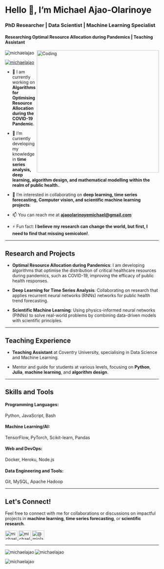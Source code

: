<h1 align="centre">Hello 👋, I’m Michael Ajao-Olarinoye</h1>
<h3 align="centre">PhD Researcher | Data Scientist | Machine Learning Specialist</h3>
<h4 align="centre">Researching Optimal Resource Allocation during Pandemics | Teaching Assistant </h4>

<img align="right" alt="Coding" width="400" src="https://media.giphy.com/media/13UZisxBxkjPwI/giphy.gif">

<p align="left"> 
  <img src="https://komarev.com/ghpvc/?username=michaelajao&label=Profile%20views&color=0e75b6&style=flat" alt="michaelajao" />
</p>

<p align="left">
  <a href="https://twitter.com/michaelajao" target="blank">
    <img src="https://img.shields.io/twitter/follow/michaelajao?logo=twitter&style=for-the-badge" alt="michaelajao" />
  </a>
</p>

- 🔭 I am currently working on **Algorithms for Optimising Resource Allocation during the COVID-19 Pandemic**.
  
- 🌱 I’m currently developing my knowledge in **time series analysis, deep learning, algorithm design, and mathematical modelling within the realm of public health.**.
  
- 👯 I’m interested in collaborating on **deep learning, time series forecasting, Computer vision, and scientific machine learning projects**.

- 📫 You can reach me at **ajaoolarinoyemichael@gmail.com**

- ⚡ Fun fact: **I believe my research can change the world, but first, I need to find that missing semicolon!**.

---

## Research and Projects

- **Optimal Resource Allocation during Pandemics**: 
  I am developing algorithms that optimise the distribution of critical healthcare resources during pandemics, such as COVID-19, improving the efficacy of public health responses.
  
- **Deep Learning for Time Series Analysis**: 
  Collaborating on research that applies recurrent neural networks (RNNs) networks for public health trend forecasting.
  
- **Scientific Machine Learning**: 
  Using physics-informed neural networks (PINNs) to solve real-world problems by combining data-driven models with scientific principles.

---

## Teaching Experience

- **Teaching Assistant** at Coventry University, specialising in Data Science and Machine Learning.
  
- Mentor and guide for students at various levels, focusing on **Python**, **Julia**, **machine learning**, and **algorithm design**.

---

## Skills and Tools

#### **Programming Languages**:  
Python, JavaScript, Bash

#### **Machine Learning/AI**:  
TensorFlow, PyTorch, Scikit-learn, Pandas

#### **Web and DevOps**:
Docker, Heroku, Node.js

#### **Data Engineering and Tools**:  
Git, MySQL, Apache Hadoop

---

## Let's Connect!

Feel free to connect with me for collaborations or discussions on impactful projects in **machine learning**, **time series forecasting**, or **scientific research**.

<p align="left">
  <a href="https://twitter.com/michaelajao" target="blank">
    <img align="centre" src="https://raw.githubusercontent.com/rahuldkjain/github-profile-readme-generator/master/src/images/icons/Social/twitter.svg" alt="michaelajao" height="30" width="40" />
  </a>
  <a href="https://linkedin.com/in/michael-ajao" target="blank">
    <img align="centre" src="https://raw.githubusercontent.com/rahuldkjain/github-profile-readme-generator/master/src/images/icons/Social/linked-in-alt.svg" alt="michael-ajao" height="30" width="40" />
  </a>
  <a href="https://www.youtube.com/c/@miolajtech2439" target="blank">
    <img align="centre" src="https://raw.githubusercontent.com/rahuldkjain/github-profile-readme-generator/master/src/images/icons/Social/youtube.svg" alt="@miolajtech2439" height="30" width="40" />
  </a>
</p>

---

<p>
  <img align="left" src="https://github-readme-stats.vercel.app/api/top-langs?username=michaelajao&show_icons=true&locale=en&layout=compact" alt="michaelajao" />
</p>

<p>
  <img align="centre" src="https://github-readme-stats.vercel.app/api?username=michaelajao&show_icons=true&locale=en" alt="michaelajao" />
</p>

<p>
  <img align="centre" src="https://github-readme-streak-stats.herokuapp.com/?user=michaelajao&" alt="michaelajao" />
</p>
